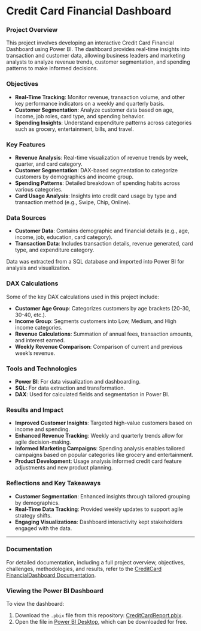 # Credit Card Financial Dashboard

### Project Overview
This project involves developing an interactive Credit Card Financial Dashboard using Power BI. The dashboard provides real-time insights into transaction and customer data, allowing business leaders and marketing analysts to analyze revenue trends, customer segmentation, and spending patterns to make informed decisions.

### Objectives
- **Real-Time Tracking**: Monitor revenue, transaction volume, and other key performance indicators on a weekly and quarterly basis.
- **Customer Segmentation**: Analyze customer data based on age, income, job roles, card type, and spending behavior.
- **Spending Insights**: Understand expenditure patterns across categories such as grocery, entertainment, bills, and travel.

### Key Features
- **Revenue Analysis**: Real-time visualization of revenue trends by week, quarter, and card category.
- **Customer Segmentation**: DAX-based segmentation to categorize customers by demographics and income group.
- **Spending Patterns**: Detailed breakdown of spending habits across various categories.
- **Card Usage Analysis**: Insights into credit card usage by type and transaction method (e.g., Swipe, Chip, Online).

### Data Sources
- **Customer Data**: Contains demographic and financial details (e.g., age, income, job, education, card category).
- **Transaction Data**: Includes transaction details, revenue generated, card type, and expenditure category.
  
Data was extracted from a SQL database and imported into Power BI for analysis and visualization.

### DAX Calculations
Some of the key DAX calculations used in this project include:
- **Customer Age Group**: Categorizes customers by age brackets (20-30, 30-40, etc.).
- **Income Group**: Segments customers into Low, Medium, and High income categories.
- **Revenue Calculations**: Summation of annual fees, transaction amounts, and interest earned.
- **Weekly Revenue Comparison**: Comparison of current and previous week’s revenue.

### Tools and Technologies
- **Power BI**: For data visualization and dashboarding.
- **SQL**: For data extraction and transformation.
- **DAX**: Used for calculated fields and segmentation in Power BI.

### Results and Impact
- **Improved Customer Insights**: Targeted high-value customers based on income and spending.
- **Enhanced Revenue Tracking**: Weekly and quarterly trends allow for agile decision-making.
- **Informed Marketing Campaigns**: Spending analysis enables tailored campaigns based on popular categories like grocery and entertainment.
- **Product Development**: Usage analysis informed credit card feature adjustments and new product planning.

 ### Reflections and Key Takeaways
- **Customer Segmentation**: Enhanced insights through tailored grouping by demographics.
- **Real-Time Data Tracking**: Provided weekly updates to support agile strategy shifts.
- **Engaging Visualizations**: Dashboard interactivity kept stakeholders engaged with the data.

---

### Documentation
For detailed documentation, including a full project overview, objectives, challenges, methodologies, and results, refer to the [CreditCard FinancialDashboard Documentation](https://github.com/rithikavenkat/CreditCardFinancialDashboard/blob/main/CreditCard_FinancialDashboard_Documentation.pdf).


### Viewing the Power BI Dashboard
To view the dashboard:
1. Download the `.pbix` file from this repository: [CreditCardReport.pbix](https://github.com/rithikavenkat/CreditCardFinancialDashboard/blob/main/CreditCardReport.pbix).
2. Open the file in [Power BI Desktop](https://powerbi.microsoft.com/desktop/), which can be downloaded for free.



